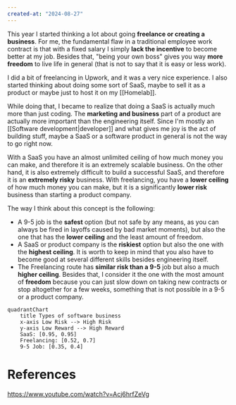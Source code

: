 ```yaml
---
created-at: "2024-08-27"
---
```


This year I started thinking a lot about going **freelance or creating a business**. For me, the fundamental flaw in a traditional employee work contract is that with a fixed salary I simply **lack the incentive** to become better at my job. Besides that, "being your own boss" gives you way **more freedom** to live life in general (that is not to say that it is easy or less work).

I did a bit of freelancing in Upwork, and it was a very nice experience. I also started thinking about doing some sort of SaaS, maybe to sell it as a product or maybe just to host it on my [[Homelab]].

While doing that, I became to realize that doing a SaaS is actually much more than just coding. The **marketing and business** part of a product are actually more important than the engineering itself. Since I'm mostly an [[Software development|developer]] and what gives me joy is the act of building stuff, maybe a SaaS or a software product in general is not the way to go right now.

With a SaaS you have an almost unlimited ceiling of how much money you can make, and therefore it is an extremely scalable business. On the other hand, it is also extremely difficult to build a successful SaaS, and therefore it is an **extremely risky** business. With freelancing, you have a **lower ceiling** of how much money you can make, but it is a significantly **lower risk** business than starting a product company.

The way I think about this concept is the following:

- A 9-5 job is the **safest** option (but not safe by any means, as you can always be fired in layoffs caused by bad market moments), but also the one that has the **lower ceiling** and the least amount of freedom.
- A SaaS or product company is the **riskiest** option but also the one with the **highest ceiling**. It is worth to keep in mind that you also have to become good at several different skills besides engineering itself.
- The Freelancing route has **similar risk than a 9-5** job but also a much **higher ceiling**. Besides that, I consider it the one with the most amount of **freedom** because you can just slow down on taking new contracts or stop altogether for a few weeks, something that is not possible in a 9-5 or a product company.

```mermaid
quadrantChart
    title Types of software business
    x-axis Low Risk --> High Risk
    y-axis Low Reward --> High Reward
    SaaS: [0.95, 0.95]
    Freelancing: [0.52, 0.7]
    9-5 Job: [0.35, 0.4]
```

# References

https://www.youtube.com/watch?v=Acj6hrfZeVg
